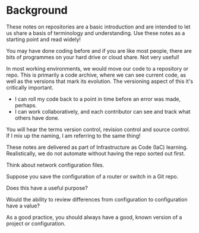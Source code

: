 # Background

These notes on repositories are a basic introduction and are intended to let us share a basis of terminology and understanding. Use these notes as a starting point and read widely!&#x20;

You may have done coding before and if you are like most people, there are bits of programmes on your hard drive or cloud share. Not very useful!

In most working environments, we would move our code to a repository or repo. This is primarily a code archive, where we can see current code, as well as the versions that mark its evolution. The versioning aspect of this it's critically important.&#x20;

* I can roll my code back to a point in time before an error was made, perhaps.&#x20;
* I can work collaboratively, and each contributor can see and track what others have done.&#x20;

You will hear the terms version control, revision control and source control. If I mix up the naming, I am referring to the same thing!&#x20;

These notes are delivered as part of Infrastructure as Code (IaC) learning. Realistically, we do not automate without having the repo sorted out first.&#x20;

Think about network configuration files.&#x20;

Suppose you save the configuration of a router or switch in a Git repo.&#x20;

Does this have a useful purpose?&#x20;

Would the ability to review differences from configuration to configuration have a value?&#x20;

As a good practice, you should always have a good, known version of a project or configuration.
